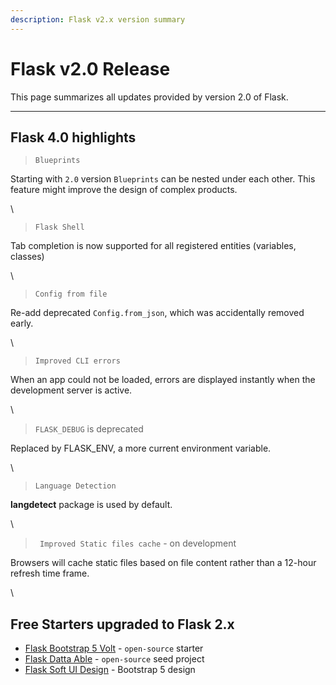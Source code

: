 ```yaml
---
description: Flask v2.x version summary
---
```


# Flask v2.0 Release

This page summarizes all updates provided by version 2.0 of Flask.&#x20;

***

## Flask 4.0 highlights

> `Blueprints` 

Starting with `2.0` version `Blueprints` can be nested under each other. This feature might improve the design of complex products. 

\

> `Flask Shell` 

Tab completion is now supported for all registered entities (variables, classes)

\

> `Config from file`

Re-add deprecated `Config.from_json`, which was accidentally removed early.

\

> `Improved CLI errors`

When an app could not be loaded, errors are displayed instantly when the development server is active.

\ 

> `FLASK_DEBUG` is deprecated

Replaced by FLASK_ENV, a more current environment variable.

\ 

> `Language Detection` 

**langdetect** package is used by default. 

\ 

> ` Improved Static files cache` - on development

Browsers will cache static files based on file content rather than a 12-hour refresh time frame. 

\


## Free Starters upgraded to Flask 2.x

* [Flask Bootstrap 5 Volt](https://github.com/app-generator/flask-volt-dashboard) - `open-source` starter
* [Flask Datta Able](https://appseed.us/admin-dashboards/flask-datta-able) - `open-source` seed project
* [Flask Soft UI Design](https://appseed.us/product/flask-soft-ui-design-system) - Bootstrap 5 design








